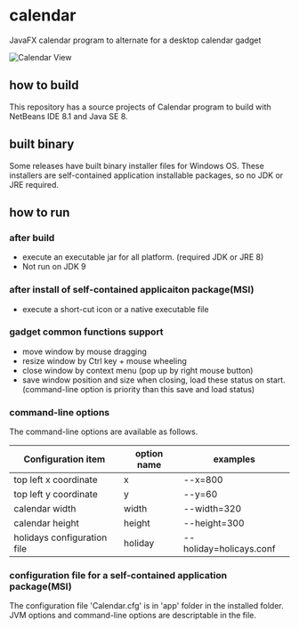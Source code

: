 # calendar
JavaFX calendar program to alternate for a desktop calendar gadget

![Calendar View](http://cdn-ak.f.st-hatena.com/images/fotolife/t/torutk/20160717/20160717202502.png)

## how to build

This repository has a source projects of Calendar program to build with NetBeans IDE 8.1 and Java SE 8.

## built binary

Some releases have built binary installer files for Windows OS.
These installers are self-contained application installable packages, so no JDK or JRE required.

## how to run

### after build

- execute an executable jar for all platform. (required JDK or JRE 8)
- Not run on JDK 9

### after install of self-contained applicaiton package(MSI)

- execute a short-cut icon or a native executable file

### gadget common functions support

- move window by mouse dragging
- resize window by Ctrl key + mouse wheeling
- close window by context menu (pop up by right mouse button)
- save window position and size when closing, load these status on start.
(command-line option is priority than this save and load status)

### command-line options

The command-line options are available as follows.

|Configuration item |option name | examples |
|---|---|---|
|top left x coordinate | x     | --x=800 |
|top left y coordinate | y     | --y=60  |
|calendar width        | width | --width=320 |
|calendar height       | height| --height=300 |
|holidays configuration file | holiday | --holiday=holicays.conf |

### configuration file for a self-contained application package(MSI)

The configuration file 'Calendar.cfg' is in 'app' folder in the installed folder.
JVM options and command-line options are descriptable in the file.


